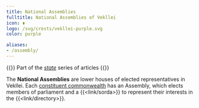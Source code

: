 ```yaml
---
title: National Assemblies
fulltitle: National Assemblies of Vekllei
icon: ⚱️
logo: /svg/crests/vekllei-purple.svg
color: purple

aliases:
- /assembly/
---
```

{{<note series>}}
 Part of the *[state](/state/)* series of articles
{{</note>}}

The <span class="fi fi-min-vekllei-purple fis"></span> **National Assemblies** are lower houses of elected representatives in Vekllei. Each [constituent commonwealth](/constituents/) has an Assembly, which elects members of parliament and a {{<link/sorda>}} to represent their interests in the {{<link/directory>}}.

